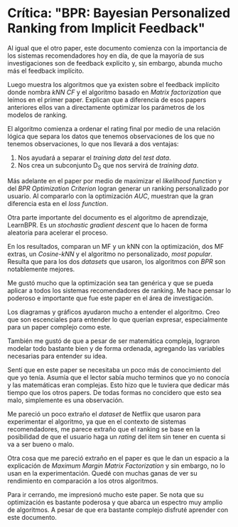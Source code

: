 # Crítica: "BPR: Bayesian Personalized Ranking from Implicit Feedback"
Al igual que el otro paper, este documento comienza con la importancia de los sistemas recomendadores hoy en día, de que la mayoría de sus investigaciones son de feedback explícito y, sin embargo, abunda mucho más el feedback implícito.

Luego muestra los algoritmos que ya existen sobre el feedback implícito donde nombra *kNN CF* y el algoritmo basado en *Matrix factorization* que leímos en el primer paper. Explican que a diferencia de esos papers anteriores ellos van a directamente optimizar los parámetros de los modelos de ranking.

El algoritmo comienza a ordenar el rating final por medio de una relación lógica que separa los datos que tenemos observaciones de los que no tenemos observaciones, lo que nos llevará a dos ventajas:
1. Nos ayudará a separar el *training data* del *test data*.
2. Nos crea un subconjunto D<sub>S</sub> que nos servirá de *training data*.

Más adelante en el paper por medio de maximizar el *likelihood function* y del *BPR Optimization Criterion* logran generar un ranking personalizado por usuario. Al compararlo con la optimización *AUC*, muestran que la gran diferencia esta en el *loss function*.

Otra parte importante del documento es el algoritmo de aprendizaje, LearnBPR. Es un *stochastic gradient descent* que lo hacen de forma aleatoria para acelerar el proceso.

En los resultados, comparan un MF y un kNN con la optimización, dos MF extras, un *Cosine-kNN* y el algoritmo no personalizado, *most popular*. Resulta que para los dos *datasets* que usaron, los algoritmos con *BPR* son notablemente mejores.

Me gustó mucho que la optimización sea tan genérica y que se pueda aplicar a todos los sistemas recomendadores de ranking. Me hace pensar lo poderoso e importante que fue este paper en el área de investigación.

Los diagramas y gráficos ayudaron mucho a entender el algoritmo. Creo que son escenciales para entender lo que querían expresar, especialmente para un paper complejo como este.

También me gustó de que a pesar de ser matemática compleja, lograron modelar todo bastante bien y de forma ordenada, agregando las variables necesarias para entender su idea.

Sentí que en este paper se necesitaba un poco más de conocimiento del que yo tenía. Asumía que el lector sabía mucho terminos que yo no conocía y las matemáticas eran complejas. Esto hizo que le tuviera que dedicar más tiempo que los otros papers. De todas formas no concidero que esto sea malo, simplemente es una observación.

Me pareció un poco extraño el *dataset* de Netflix que usaron para experimentar el algoritmo, ya que en el contexto de sistemas recomendadores, me parece extraño que el ranking se base en la posibilidad de que el usuario haga un *rating* del item sin tener en cuenta si va a ser bueno o malo.

Otra cosa que me pareció extraño en el paper es que le dan un espacio a la explicación de *Maximum Margin Matrix Factorization* y sin embargo, no lo usan en la experimentación. Quedé con muchas ganas de ver su rendimiento en comparación a los otros algoritmos.

Para ir cerrando, me impresionó mucho este paper. Se nota que su optimización es bastante poderosa y que abarca un espectro muy amplio de algoritmos. A pesar de que era bastante complejo disfruté aprender con este documento.
